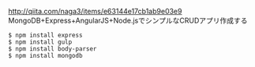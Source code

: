 http://qiita.com/naga3/items/e63144e17cb1ab9e03e9  
MongoDB+Express+AngularJS+Node.jsでシンプルなCRUDアプリ作成する
```
$ npm install express
$ npm install gulp
$ npm install body-parser
$ npm install mongodb
```

